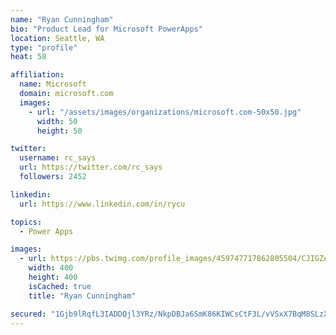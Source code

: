 ```yaml
---
name: "Ryan Cunningham"
bio: "Product Lead for Microsoft PowerApps"
location: Seattle, WA
type: "profile"
heat: 58

affiliation:
  name: Microsoft
  domain: microsoft.com
  images:
    - url: "/assets/images/organizations/microsoft.com-50x50.jpg"
      width: 50
      height: 50

twitter:
  username: rc_says
  url: https://twitter.com/rc_says
  followers: 2452

linkedin:
  url: https://www.linkedin.com/in/rycu

topics:
  - Power Apps

images:
  - url: https://pbs.twimg.com/profile_images/459747717862805504/CJIGZejd_400x400.png
    width: 400
    height: 400
    isCached: true
    title: "Ryan Cunningham"

secured: "1Gjb9lRqfL3IADDQjl3YRz/NkpDBJa6SmK86KIWCsCtF3L/vVSxX7BqM8SLzXPSk1wF93dpTMQm+8MfVs24A2mnpjYVAbV66igyRLp4Iz8RFDyDCtShwRXVrwaKGUGOC1N0XOUpZExGayDMmyLStNDe7qLZ0Nj4cI/1m2HWFQX6zxydTtot569pl+GXTcF8cdqItZ2bsHho5HONaTBae3vYLzIY7KWRsQ2aWn5gG9B6PG8LaI5vaCpriSyMyVPj1VnOkN2ZX5MncXiSkrf0WEH46Pr0XX4xfTbrkFFns++K8NHZtq8atX1wdYtQjtDjw5w5xiSyUMZS01E5EvPT9sJxAZ05STu0YheBFrZmPDuGGjYHsZbq1z2SjGfMprXor4aF7ZjBwsJIB35/CnQQaFnqbheCX5BJzYbiGPD3T2mU=;DDrQR1GNnKsG6Ptw7TfP3A=="
---
```


